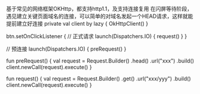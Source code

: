基于常见的网络框架OKHttp，都支持http1.1，及支持连接复用
在闪屏等待阶段，遇见建立关键页面域名的连接，可以简单的对域名发起一个HEAD请求，这样就能提前建立好连接
private val client by lazy { OkHttpClient() }

btn.setOnClickListener {
    // 正式请求
    launch(Dispatchers.IO) {
        request()
    }
}

// 预连接
launch(Dispatchers.IO) {
    preRequest()
}

fun preRequest() {
    val request = Request.Builder()
        .head()
        .url("xxx")
        .build()
    client.newCall(request).execute()
}

fun request() {
    val request = Request.Builder()
        .get()
        .url("xxx/yyy")
        .build()
    client.newCall(request).execute()
}